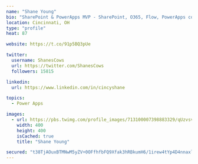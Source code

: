 ```yaml
---
name: "Shane Young"
bio: "SharePoint & PowerApps MVP - SharePoint, O365, Flow, PowerApps consulting? @PowerApps911 | Pure Snark? You found it."
location: Cincinnati, OH
type: "profile"
heat: 87

website: https://t.co/91p5BQ3pUe

twitter:
  username: ShanesCows
  url: https://twitter.com/ShanesCows
  followers: 15815

linkedin:
  url: https://www.linkedin.com/in/cincyshane

topics:
  - Power Apps

images:
  - url: https://pbs.twimg.com/profile_images/713100007398883329/qUzvsvQ3_400x400.jpg
    width: 400
    height: 400
    isCached: true
    title: "Shane Young"

secured: "t38TjAOuxBTMNwM5yZV+0OFfhfbFQ9Xfak3hRBkumH6/1irew4tYp4D4nnaxlLSYyY4FQhnLyOWAKzr+dHygJqHtd+P0v6rsuS9mqtytzRw7GePezzfB320NMWN9nrzdbXVInRM0KR3ggw8mJsRyOjxoh0JzG98r5C1D9wIDvKyXwJP6dy52MYVuvW8ZqNiHlO96MQkKW9Feovq4lIRNuNQbY4oYiaJhUxQtMrDFEKwwYc17whAyBKlaNMYwKGjhYNNPpJniM5rwWDvg6UclMd1oDUgF0x/k7TnQNz1OC+Aad+3fOowcEXEbr5q7EpTbnq/+wZx067axk1q+G3cEPGAKjQSq0GoIF6XCqTEbNFyKn4HeAhGw+bvPcXWOTBU15A80gg294ZRBas/dcfgPDfOH8z4u8bsEzASrFb2I6TQ=;CFa50SlrUEo1QssQHGTSqA=="
---
```


